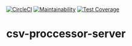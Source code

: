 [![CircleCI](https://circleci.com/gh/michaelhaydendeveloper/csv-proccessor-server.svg?style=svg)](https://circleci.com/gh/michaelhaydendeveloper/csv-proccessor-server)
[![Maintainability](https://api.codeclimate.com/v1/badges/5ae0a8da3bc330c19417/maintainability)](https://codeclimate.com/github/michaelhaydendeveloper/csv-proccessor-server/maintainability)
[![Test Coverage](https://api.codeclimate.com/v1/badges/5ae0a8da3bc330c19417/test_coverage)](https://codeclimate.com/github/michaelhaydendeveloper/csv-proccessor-server/test_coverage)

# csv-proccessor-server
